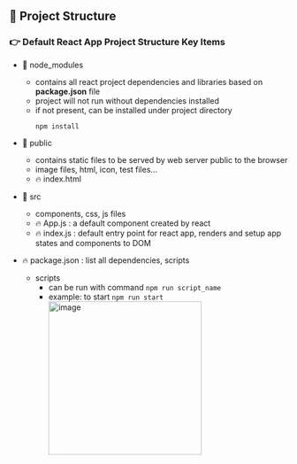 ## 🍬 Project Structure
### :point_right: Default React App Project Structure Key Items
- 📂 node_modules
  - contains all react project dependencies and libraries based on **package.json** file
  - project will not run without dependencies installed
  - if not present, can be installed under project directory
    ```
    npm install
    ```
- 📂 public
  - contains static files to be served by web server public to the browser
  - image files, html, icon, test files...
  - :fire: index.html
    
- 📂 src
  - components, css, js files
  - :fire: App.js : a default component created by react
  - :fire: index.js : default entry point for react app, renders and setup app states and components to DOM
    
- :fire: package.json : list all dependencies, scripts
  - scripts
    - can be run with command ```npm run script_name```
    - example: to start ```npm run start``` <br>
      <img width="277" alt="image" src="https://github.com/scotth82/learnReact/assets/99236100/d2879037-3a75-4609-ab68-a70497b8a1f4">


